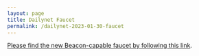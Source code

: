 ```yaml
---
layout: page
title: Dailynet Faucet
permalink: /dailynet-2023-01-30-faucet
---
```


[Please find the new Beacon-capable faucet by following this link](https://faucet.dailynet-2023-01-30.teztnets.xyz).
